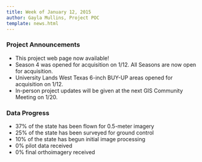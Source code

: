 ```yaml
---
title: Week of January 12, 2015
author: Gayla Mullins, Project POC
template: news.html
---
```


### Project Announcements
- This project web page now available!
- Season 4 was opened for acquisition on 1/12. All Seasons are now open for acquisition.
- University Lands West Texas 6-inch BUY-UP areas opened for acquisition on 1/12.
- In-person project updates will be given at the next GIS Community Meeting on 1/20.
 
### Data Progress
- 37% of the state has been flown for 0.5-meter imagery
- 25% of the state has been surveyed for ground control
- 10% of the state has begun initial image processing
- 0% pilot data received
- 0% final orthoimagery received
